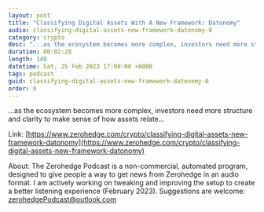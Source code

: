 ```yaml
---
layout: post
title: "Classifying Digital Assets With A New Framework: Datonomy"
audio: classifying-digital-assets-new-framework-datonomy-0
category: crypto
desc: "...as the ecosystem becomes more complex, investors need more structure and clarity to make sense of how assets relate..."
duration: 00:02:28
length: 148
datetime: Sat, 25 Feb 2023 17:00:00 +0000
tags: podcast
guid: classifying-digital-assets-new-framework-datonomy-0
order: 0
---
```

...as the ecosystem becomes more complex, investors need more structure and clarity to make sense of how assets relate...

Link: [https://www.zerohedge.com/crypto/classifying-digital-assets-new-framework-datonomy](https://www.zerohedge.com/crypto/classifying-digital-assets-new-framework-datonomy)

About: The Zerohedge Podcast is a non-commercial, automated program, designed to give people a way to get news from Zerohedge in an audio format.  I am actively working on tweaking and improving the setup to create a better listening experience (February 2023).  Suggestions are welcome: [zerohedgePodcast@outlook.com](mailto:zerohedgePodcast@outlook.com)